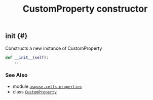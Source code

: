 ﻿---
title: CustomProperty constructor
second_title: Aspose.Cells for Python via .NET API References
description: 
type: docs
weight: 10
url: /aspose.cells.properties/customproperty/__init__/
is_root: false
---

## __init__ {#}

Constructs a new instance of CustomProperty



```python
def __init__(self):
    ...
```





### See Also
* module [`aspose.cells.properties`](../../)
* class [`CustomProperty`](/cells/python-net/aspose.cells.properties/customproperty)
